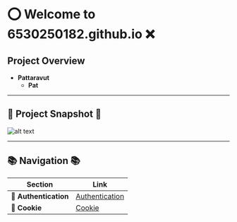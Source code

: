 #  ⭕️ **Welcome to 6530250182.github.io** ❌

## **Project Overview** 
- **Pattaravut**  
  - **Pat**  

---

## 📸 **Project Snapshot** 📸

![alt text](IMG_1.jpeg)

---

## 📚 **Navigation** 📚

| **Section**           | **Link**                       |
|-----------------------|--------------------------------|
| 🔐 **Authentication**  | [Authentication](authentication)  |
| 🍪 **Cookie**          | [Cookie](cookie.md)            |
